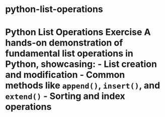 # python-list-operations
# Python List Operations Exercise  A hands-on demonstration of fundamental list operations in Python, showcasing: - List creation and modification - Common methods like `append()`, `insert()`, and `extend()` - Sorting and index operations
